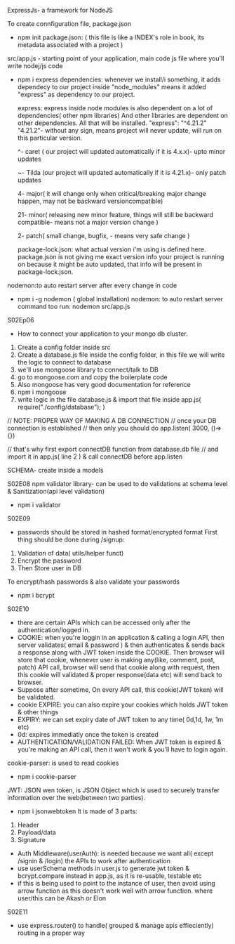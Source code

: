 ExpressJs- a framework for NodeJS

To create connfiguration file, package.json

- npm init
  package.json: ( this file is like a INDEX's role in book, its metadata associated with a project )

src/app.js - starting point of your application, main code js file where you'll write nodej/js code

- npm i express
  dependencies: whenever we install/i something, it adds dependecy to our project inside "node_modules" means it added "express" as dependency to our project.

  express: express inside node modules is also dependent on a lot of dependencies( other npm libraries) And other libraries are dependent on other dependencies. All that will be installed.
  "express": "^4.21.2"
  "4.21.2"- without any sign, means project will never update, will run on this particular version.

  ^- caret ( our project will updated automatically if it is 4.x.x)- upto minor updates

  ~- Tilda (our project will updated automatically if it is 4.21.x)- only patch updates

  4- major( it will change only when critical/breaking major change happen, may not be backward versioncompatible)

  21- minor( releasing new minor feature, things will still be backward compatible- means not a major version change )

  2- patch( small change, bugfix, - means very safe change )

  package-lock.json: what actual version i'm using is defined here. package.json is not giving me exact version info your project is running on because it might be auto updated, that info will be present in package-lock.json.

nodemon:to auto restart server after every change in code

- npm i -g nodemon ( global installation)
  nodemon: to auto restart server
  command too run: nodemon src/app.js

S02Ep06

- How to connect your application to your mongo db cluster.

1. Create a config folder inside src
2. Create a database.js file inside the config folder, in this file we will write the logic to connect to database
3. we'll use mongoose library to connect/talk to DB
4. go to mongoose.com and copy the boilerplate code
5. Also mongoose has very good documentation for reference
6. npm i mongoose
7. write logic in the file database.js & import that file inside app.js( require("./config/database"); )

// NOTE: PROPER WAY OF MAKING A DB CONNECTION
// once your DB connection is established
// then only you should do app.listen( 3000, ()=>{})

// that's why first export connectDB function from database.db file
// and import it in app.js( line 2 ) & call connectDB before app.listen

SCHEMA- create inside a models

S02E08
npm validator library- can be used to do validations at schema level
& Sanitization(api level validation)

- npm i validator

S02E09

- passwords should be stored in hashed format/encrypted format
  First thing should be done during /signup:

1. Validation of data( utils/helper funct)
2. Encrypt the password
3. Then Store user in DB

To encrypt/hash passwords & also validate your passwords

- npm i bcrypt

S02E10

- there are certain APIs which can be accessed only after the authentication/logged in.
- COOKIE: when you're loggin in an application & calling a login API, then server validates( email & password ) & then authenticates & sends back a response along with JWT token inside the COOKIE. Then browser will store that cookie, whenever user is making any(like, comment, post, patch) API call, browser will send that cookie along with request, then this cookie will validated & proper response(data etc) will send back to browser.
- Suppose after sometime, On every API call, this cookie(JWT token) will be validated.
- cookie EXPIRE: you can also expire your cookies which holds JWT token & other things
- EXPIRY: we can set expiry date of JWT token to any time( 0d,1d, 1w, 1m etc)
- 0d: expires immediatly once the token is created
- AUTHENTICATION/VALIDATION FAILED: When JWT token is expired & you're making an API call, then it won't work & you'll have to login again.

cookie-parser: is used to read cookies

- npm i cookie-parser

JWT: JSON wen token, is JSON Object which is used to securely transfer information over the web(between two parties).

- npm i jsonwebtoken
  It is made of 3 parts:

1. Header
2. Payload/data
3. Signature

- Auth Middleware(userAuth): is needed because we want all( except /signin & /login) the APIs to work after authentication
- use userSchema methods in user.js to generate jwt token & bcrypt.compare instead in app.js, as it is re-usable, testable etc
- if this is being used to point to the instance of user, then avoid using arrow function as this doesn't work well with arrow function. where user/this can be Akash or Elon

S02E11

- use express.router() to handle( grouped & manage apis effieciently) routing in a proper way
